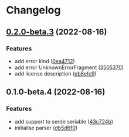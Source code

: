 # Changelog

## [0.2.0-beta.3](https://github.com/JonDotsoy/envuse-rust/compare/v0.1.0-beta.3...v0.2.0-beta.3) (2022-08-16)


### Features

* add error kind ([0ea4712](https://github.com/JonDotsoy/envuse-rust/commit/0ea47128b4518c0c7422e72cf2520a7e3c4ae549))
* add error UnknownErrorFragment ([3505370](https://github.com/JonDotsoy/envuse-rust/commit/3505370569f448f7a97de7bed06f73805c0d75b2))
* add license description ([eb8efc9](https://github.com/JonDotsoy/envuse-rust/commit/eb8efc9953fc29cdf8beb30da91cfc907fc4276c))

## 0.1.0-beta.4 (2022-08-16)


### Features

* add support to serde seriable ([43c724b](https://github.com/JonDotsoy/envuse-rust/commit/43c724bb7e6ecf56f48733a2d3631de993506fbe))
* initialise parser ([db5d6f0](https://github.com/JonDotsoy/envuse-rust/commit/db5d6f02e7f2b1fb48d169f254af6b56af873b8a))
